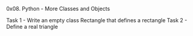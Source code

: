 0x08. Python - More Classes and Objects

Task 1 - Write an empty class Rectangle that defines a rectangle
Task 2 - Define a real triangle
